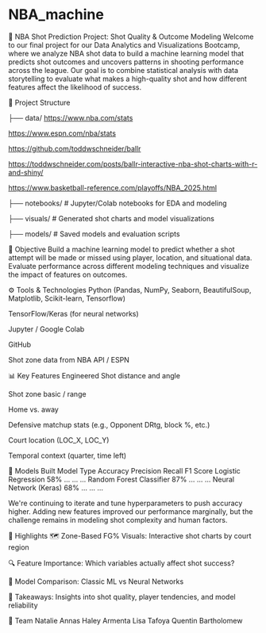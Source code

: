 # NBA_machine


🏀 NBA Shot Prediction Project: Shot Quality & Outcome Modeling Welcome to our final project for our Data Analytics and Visualizations Bootcamp, where we analyze NBA shot data to build a machine learning model that predicts shot outcomes and uncovers patterns in shooting performance across the league. Our goal is to combine statistical analysis with data storytelling to evaluate what makes a high-quality shot and how different features affect the likelihood of success.

📁 Project Structure

├── data/
https://www.nba.com/stats

https://www.espn.com/nba/stats

https://github.com/toddwschneider/ballr

https://toddwschneider.com/posts/ballr-interactive-nba-shot-charts-with-r-and-shiny/

https://www.basketball-reference.com/playoffs/NBA_2025.html

├── notebooks/ # Jupyter/Colab notebooks for EDA and modeling

├── visuals/ # Generated shot charts and model visualizations

├── models/ # Saved models and evaluation scripts

🎯 Objective Build a machine learning model to predict whether a shot attempt will be made or missed using player, location, and situational data. Evaluate performance across different modeling techniques and visualize the impact of features on outcomes.

⚙️ Tools & Technologies Python (Pandas, NumPy, Seaborn, BeautifulSoup, Matplotlib, Scikit-learn, Tensorflow)

TensorFlow/Keras (for neural networks)

Jupyter / Google Colab

GitHub

Shot zone data from NBA API / ESPN

📊 Key Features Engineered Shot distance and angle

Shot zone basic / range

Home vs. away

Defensive matchup stats (e.g., Opponent DRtg, block %, etc.)

Court location (LOC_X, LOC_Y)

Temporal context (quarter, time left)

🧠 Models Built Model Type Accuracy Precision Recall F1 Score Logistic Regression 58% ... ... ... Random Forest Classifier 87% ... ... ... Neural Network (Keras) 68% ... ... ...

We're continuing to iterate and tune hyperparameters to push accuracy higher. Adding new features improved our performance marginally, but the challenge remains in modeling shot complexity and human factors.

📌 Highlights 🗺️ Zone-Based FG% Visuals: Interactive shot charts by court region

🔍 Feature Importance: Which variables actually affect shot success?

🧪 Model Comparison: Classic ML vs Neural Networks

🧠 Takeaways: Insights into shot quality, player tendencies, and model reliability

👥 Team Natalie Annas Haley Armenta Lisa Tafoya Quentin Bartholomew
